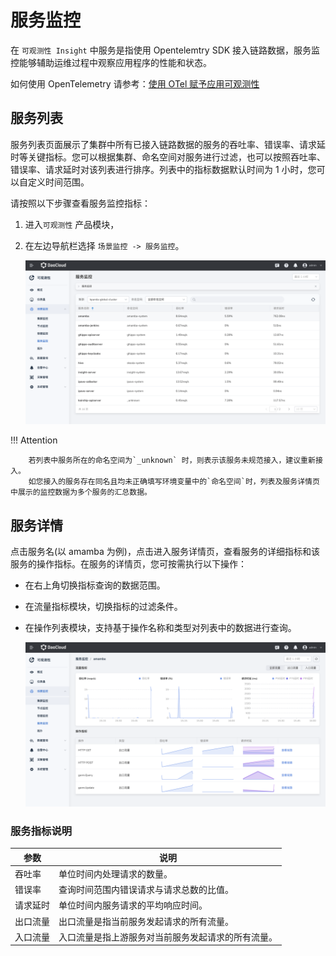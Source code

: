 # 服务监控

在 `可观测性 Insight` 中服务是指使用 Opentelemtry SDK 接入链路数据，服务监控能够辅助运维过程中观察应用程序的性能和状态。

如何使用 OpenTelemetry 请参考：[使用 OTel 赋予应用可观测性](https://docs.daocloud.io/insight/06UserGuide/01quickstart/otel/otel/)


## 服务列表

服务列表页面展示了集群中所有已接入链路数据的服务的吞吐率、错误率、请求延时等关键指标。您可以根据集群、命名空间对服务进行过滤，也可以按照吞吐率、错误率、请求延时对该列表进行排序。列表中的指标数据默认时间为 1 小时，您可以自定义时间范围。

请按照以下步骤查看服务监控指标：
1. 进入`可观测性` 产品模块，
2. 在左边导航栏选择 `场景监控 -> 服务监控`。

    ![服务监控](../../images/service01.png)

!!! Attention

		若列表中服务所在的命名空间为`_unknown` 时，则表示该服务未规范接入，建议重新接入。
		如您接入的服务存在同名且均未正确填写环境变量中的`命名空间`时，列表及服务详情页中展示的监控数据为多个服务的汇总数据。

## 服务详情

点击服务名(以 amamba 为例)，点击进入服务详情页，查看服务的详细指标和该服务的操作指标。在服务的详情页，您可按需执行以下操作：

- 在右上角切换指标查询的数据范围。
- 在流量指标模块，切换指标的过滤条件。
- 在操作列表模块，支持基于操作名称和类型对列表中的数据进行查询。

    ![服务监控](../../images/service02.png)

### 服务指标说明

| 参数     | 说明                                     |
| -------- | ---------------------------------------- |
| 吞吐率   | 单位时间内处理请求的数量。               |
| 错误率   | 查询时间范围内错误请求与请求总数的比值。 |
| 请求延时 | 单位时间内服务请求的平均响应时间。       |
| 出口流量 | 出口流量是指当前服务发起请求的所有流量。|
| 入口流量 |入口流量是指上游服务对当前服务发起请求的所有流量。|
